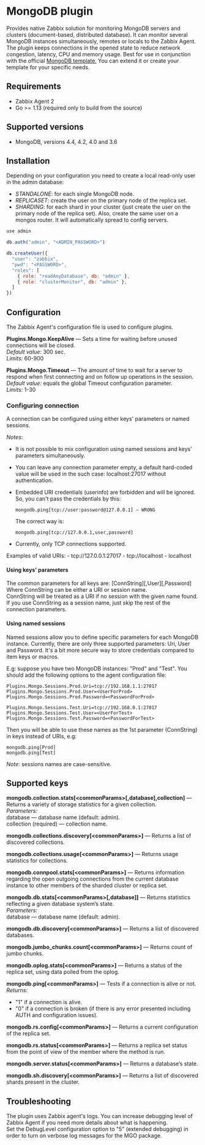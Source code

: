 # MongoDB plugin
Provides native Zabbix solution for monitoring MongoDB servers and clusters (document-based, distributed database). 
It can monitor several MongoDB instances simultaneously, remotes or locals to the Zabbix Agent. 
The plugin keeps connections in the opened state to reduce network 
congestion, latency, CPU and memory usage. Best for use in conjunction with the official 
[MongoDB template.](https://git.zabbix.com/projects/ZBX/repos/zabbix/browse/templates/app/mongodb)
You can extend it or create your template for your specific needs. 

## Requirements
* Zabbix Agent 2
* Go >= 1.13 (required only to build from the source)

## Supported versions
* MongoDB, versions 4.4, 4.2, 4.0 and 3.6

## Installation
Depending on your configuration you need to create a local read-only user in the admin database:  
- *STANDALONE*: for each single MongoDB node.
- *REPLICASET*: create the user on the primary node of the replica set.  
- *SHARDING*: for each shard in your cluster (just create the user on the primary node of the replica set). 
Also, create the same user on a mongos router. It will automatically spread to config servers.

```javascript
use admin

db.auth("admin", "<ADMIN_PASSWORD>")

db.createUser({
  "user": "zabbix",
  "pwd": "<PASSWORD>",
  "roles": [
    { role: "readAnyDatabase", db: "admin" },
    { role: "clusterMonitor", db: "admin" },
  ]
})
```

## Configuration
The Zabbix Agent's configuration file is used to configure plugins.

**Plugins.Mongo.KeepAlive** — Sets a time for waiting before unused connections will be closed.  
*Default value:* 300 sec.  
*Limits:* 60-900

**Plugins.Mongo.Timeout** — The amount of time to wait for a server to respond when first connecting and on follow up 
operations in the session.  
*Default value:* equals the global Timeout configuration parameter.  
*Limits:* 1-30

### Configuring connection
A connection can be configured using either keys' parameters or named sessions.     

*Notes*:  
* It is not possible to mix configuration using named sessions and keys' parameters simultaneously.
* You can leave any connection parameter empty, a default hard-coded value will be used in the such case: 
  localhost:27017 without authentication.
* Embedded URI credentials (userinfo) are forbidden and will be ignored. So, you can't pass the credentials by this:   
  
      mongodb.ping[tcp://user:password@127.0.0.1] — WRONG  
  
  The correct way is:
    
      mongodb.ping[tcp://127.0.0.1,user,password]
      
* Currently, only TCP connections supported.
  
Examples of valid URIs:
    - tcp://127.0.0.1:27017
    - tcp://localhost
    - localhost
      
#### Using keys' parameters
The common parameters for all keys are: [ConnString][,User][,Password]  
Where ConnString can be either a URI or session name.   
ConnString will be treated as a URI if no session with the given name found.  
If you use ConnString as a session name, just skip the rest of the connection parameters.  
 
#### Using named sessions
Named sessions allow you to define specific parameters for each MongoDB instance. Currently, there are only three supported 
parameters: Uri, User and Password. It's a bit more secure way to store credentials compared to item keys or macros.  

E.g: suppose you have two MongoDB instances: "Prod" and "Test". 
You should add the following options to the agent configuration file:   

    Plugins.Mongo.Sessions.Prod.Uri=tcp://192.168.1.1:27017
    Plugins.Mongo.Sessions.Prod.User=<UserForProd>
    Plugins.Mongo.Sessions.Prod.Password=<PasswordForProd>
      
    Plugins.Mongo.Sessions.Test.Uri=tcp://192.168.0.1:27017
    Plugins.Mongo.Sessions.Test.User=<UserForTest>
    Plugins.Mongo.Sessions.Test.Password=<PasswordForTest>
        
Then you will be able to use these names as the 1st parameter (ConnString) in keys instead of URIs, e.g:

    mongodb.ping[Prod]
    mongodb.ping[Test]

*Note*: sessions names are case-sensitive.

## Supported keys
**mongodb.collection.stats[\<commonParams\>[,database],collection]** — Returns a variety of storage statistics for a 
given collection.  
*Parameters:*  
database — database name (default: admin).  
collection (required) — collection name.

**mongodb.collections.discovery[\<commonParams\>]** — Returns a list of discovered collections.  

**mongodb.collections.usage[\<commonParams\>]** — Returns usage statistics for collections.  

**mongodb.connpool.stats[\<commonParams\>]** — Returns information regarding the open outgoing connections from the
current database instance to other members of the sharded cluster or replica set.    

**mongodb.db.stats[\<commonParams\>[,database]]** — Returns statistics reflecting a given database system’s state.  
*Parameters:*  
database — database name (default: admin).    

**mongodb.db.discovery[\<commonParams\>]** — Returns a list of discovered databases.    

**mongodb.jumbo_chunks.count[\<commonParams\>]** — Returns count of jumbo chunks.    

**mongodb.oplog.stats[\<commonParams\>]** — Returns a status of the replica set, using data polled from the oplog.    

**mongodb.ping[\<commonParams\>]** — Tests if a connection is alive or not.  
*Returns:*
- "1" if a connection is alive.
- "0" if a connection is broken (if there is any error presented including AUTH and configuration issues).

**mongodb.rs.config[\<commonParams\>]** — Returns a current configuration of the replica set.    

**mongodb.rs.status[\<commonParams\>]** — Returns a replica set status from the point of view of the member
where the method is run.  
 
**mongodb.server.status[\<commonParams\>]** — Returns a database’s state.    

**mongodb.sh.discovery[\<commonParams\>]** — Returns a list of discovered shards present in the cluster.    

## Troubleshooting
The plugin uses Zabbix agent's logs. You can increase debugging level of Zabbix Agent if you need more details about 
what is happening.   
Set the DebugLevel configuration option to "5" (extended debugging) in order to turn on verbose log messages for the MGO package.
